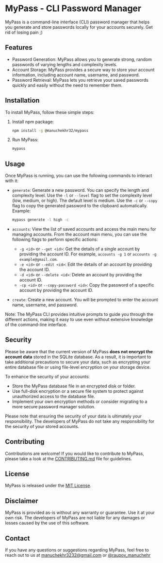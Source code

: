 # MyPass - CLI Password Manager

MyPass is a command-line interface (CLI) password manager that helps you generate and store passwords locally for your accounts securely. Get rid of losing pain ;)

## Features

- Password Generation: MyPass allows you to generate strong, random passwords of varying lengths and complexity levels.
- Account Storage: MyPass provides a secure way to store your account information, including account name, username, and password.
- Password Retrieval: MyPass lets you retrieve your saved passwords quickly and easily without the need to remember them.

## Installation

To install MyPass, follow these simple steps:

1. Install npm package:

   ```bash
   npm install -g @manuchekhr32/mypass
   ```

2. Run MyPass:

   ```bash
   mypass
   ```

## Usage

Once MyPass is running, you can use the following commands to interact with it:

- `generate`: Generate a new password. You can specify the length and complexity level. Use the `-l` or `--level` flag to set the complexity level (low, medium, or high). The default level is medium. Use the `-c` or `--copy` flag to copy the generated password to the clipboard automatically.
  Example:

  ```bash
  mypass generate -l high -c
  ```

- `accounts`: View the list of saved accounts and access the main menu for managing accounts. From the account main menu, you can use the following flags to perform specific actions:

  - `-g <id>` or `--get <id>`: Get the details of a single account by providing the account ID. For example, `accounts -g 1` or `accounts -g example@gmail.com`.
  - `-e <id>` or `--edit <id>`: Edit the details of an account by providing the account ID.
  - `-d <id>` or `--delete <id>`: Delete an account by providing the account ID.
  - `-cp <id>` or `--copy-password <id>`: Copy the password of a specific account by providing the account ID.

- `create`: Create a new account. You will be prompted to enter the account name, username, and password.

Note: The MyPass CLI provides intuitive prompts to guide you through the different actions, making it easy to use even without extensive knowledge of the command-line interface.

## Security

Please be aware that the current version of MyPass **does not encrypt the account data** stored in the SQLite database. As a result, it is important to take additional precautions to secure your data, such as encrypting your entire database file or using file-level encryption on your storage device.

To enhance the security of your accounts:

- Store the MyPass database file in an encrypted disk or folder.
- Use full-disk encryption or a secure file system to protect against unauthorized access to the database file.
- Implement your own encryption methods or consider migrating to a more secure password manager solution.

Please note that ensuring the security of your data is ultimately your responsibility. The developers of MyPass do not take any responsibility for the security of your stored accounts.

## Contributing

Contributions are welcome! If you would like to contribute to MyPass, please take a look at the [CONTRIBUTING.md](CONTRIBUTING.md) file for guidelines.

## License

MyPass is released under the [MIT License](LICENSE).

## Disclaimer

MyPass is provided as-is without any warranty or guarantee. Use it at your own risk. The developers of MyPass are not liable for any damages or losses caused by the use of this software.

## Contact

If you have any questions or suggestions regarding MyPass, feel free to reach out to us at [manuchekhr3232@gmail.com](mailto:manuchekhr3232@gmail.com) or [@raupov_manuchehr](https://raupov_manuchehr.t.me)
